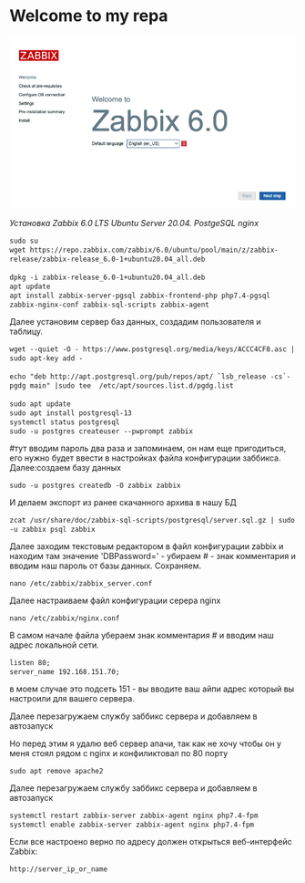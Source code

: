 # Welcome to my repa
![thb](https://github.com/vprimin/pub/blob/main/Manuals/thubnail.png)

*Установка Zabbix 6.0 LTS Ubuntu Server 20.04.
PostgeSQL nginx*
 
```
sudo su
wget https://repo.zabbix.com/zabbix/6.0/ubuntu/pool/main/z/zabbix-release/zabbix-release_6.0-1+ubuntu20.04_all.deb

dpkg -i zabbix-release_6.0-1+ubuntu20.04_all.deb
apt update
apt install zabbix-server-pgsql zabbix-frontend-php php7.4-pgsql zabbix-nginx-conf zabbix-sql-scripts zabbix-agent
```
Далее установим сервер баз данных, создадим пользователя и таблицу. 

```
wget --quiet -O - https://www.postgresql.org/media/keys/ACCC4CF8.asc | sudo apt-key add -

echo "deb http://apt.postgresql.org/pub/repos/apt/ `lsb_release -cs`-pgdg main" |sudo tee  /etc/apt/sources.list.d/pgdg.list

sudo apt update
sudo apt install postgresql-13
systemctl status postgresql
sudo -u postgres createuser --pwprompt zabbix
```
#тут вводим пароль два раза и запоминаем, он нам еще пригодиться, его нужно будет ввести в настройках файла конфигурации заббикса. Далее:создаем базу данных
```
sudo -u postgres createdb -O zabbix zabbix
```
И делаем экспорт из ранее скачанного архива в нашу БД
```
zcat /usr/share/doc/zabbix-sql-scripts/postgresql/server.sql.gz | sudo -u zabbix psql zabbix
```
Далее заходим текстовым редактором в файл конфигурации zabbix и находим там значение 'DBPassword=' - убираем # - знак комментария и вводим наш пароль от базы данных. Сохраняем. 
```
nano /etc/zabbix/zabbix_server.conf 
```
Далее настраиваем файл конфигурации серера nginx 
```
nano /etc/zabbix/nginx.conf 
```
В самом начале файла убераем знак комментария # и вводим наш адрес локальной сети.

```
listen 80;
server_name 192.168.151.70; 
```
в моем случае это подсеть 151 - вы  вводите ваш айпи адрес который вы настроили для вашего сервера.

Далее перезагружаем службу заббикс сервера и добавляем в автозапуск 

Но перед этим я удалю веб сервер апачи, так как не хочу чтобы он у меня стоял рядом с nginx и конфиликтовал по 80 порту

```
sudo apt remove apache2
```
Далее перезагружаем службу заббикс сервера и добавляем в автозапуск 
```
systemctl restart zabbix-server zabbix-agent nginx php7.4-fpm
systemctl enable zabbix-server zabbix-agent nginx php7.4-fpm
```
Если все настроено верно по адресу  должен открыться  веб-интерфейс Zabbix: 
```
http://server_ip_or_name
```